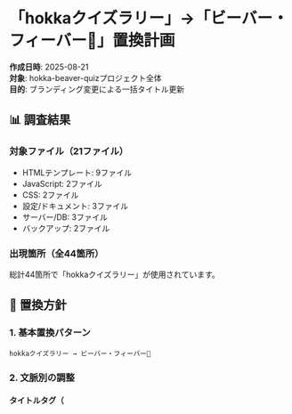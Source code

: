 # 「hokkaクイズラリー」→「ビーバー・フィーバー🎉」置換計画

**作成日時**: 2025-08-21  
**対象**: hokka-beaver-quizプロジェクト全体  
**目的**: ブランディング変更による一括タイトル更新

## 📊 調査結果

### 対象ファイル（21ファイル）
- HTMLテンプレート: 9ファイル  
- JavaScript: 2ファイル  
- CSS: 2ファイル  
- 設定/ドキュメント: 3ファイル  
- サーバー/DB: 3ファイル  
- バックアップ: 2ファイル

### 出現箇所（全44箇所）
総計44箇所で「hokkaクイズラリー」が使用されています。

## 🎯 置換方針

### 1. 基本置換パターン
```
hokkaクイズラリー → ビーバー・フィーバー🎉
```

### 2. 文脈別の調整

#### タイトルタグ（<title>）
```html
変更前: <title>🦫 hokkaクイズラリー - ページ名</title>
変更後: <title>🦫 ビーバー・フィーバー🎉 - ページ名</title>
```

#### ヘッダーロゴ部分
```html
変更前: hokkaクイズラリー
変更後: ビーバー・フィーバー🎉
```

#### フッター著作権表示
```html
変更前: <p>&copy; 2025 金沢学院大学附属中学校２年１組 - hokkaクイズラリー</p>
変更後: <p>&copy; 2025 金沢学院大学附属中学校２年１組 - ビーバー・フィーバー🎉</p>
```

#### 説明文内
```html
変更前: hokkaクイズラリーの参加者ランキングです！
変更後: ビーバー・フィーバー🎉の参加者ランキングです！
```

#### コメント内
```javascript
変更前: /* hokkaクイズラリー - 管理画面専用JavaScript */
変更後: /* ビーバー・フィーバー🎉 - 管理画面専用JavaScript */
```

## ⚠️ 特別な注意事項

### 1. 文字数増加の影響
- 「hokkaクイズラリー」（10文字）
- 「ビーバー・フィーバー🎉」（12文字+絵文字）
- **UIレイアウトへの影響を要確認**

### 2. 絵文字の扱い
- HTMLでは問題なし
- JSコメント内でも問題なし
- package.jsonも対応可能

### 3. 特殊ケース
- README.mdの見出し
- package.jsonのdescription
- コンソールログメッセージ

## 📝 置換対象ファイルリスト

### 優先度：高（ユーザー表示）
1. templates/index.html (4箇所)
2. templates/quiz.html (3箇所)
3. templates/result.html (3箇所)
4. templates/mypage.html (3箇所)
5. templates/ranking.html (4箇所)
6. templates/survey.html (3箇所)
7. templates/review.html (3箇所)
8. templates/admin.html (3箇所)
9. templates/register.html (3箇所)

### 優先度：中（システム内部）
10. public/js/app.js (2箇所)
11. public/js/admin.js (1箇所)
12. public/css/style.css (1箇所)
13. public/css/admin.css (1箇所)

### 優先度：低（サーバー/設定）
14. enhanced_server.js (2箇所)
15. database.js (1箇所)
16. utils.js (1箇所)
17. package.json (1箇所)
18. README.md (1箇所)

### バックアップ（スキップ推奨）
19. admin.js.phase1.5-backup (1箇所)
20. backup/phase1_admin_fix_20250818_093339/admin_original.html (3箇所)
21. backup/phase2_auto_redirect_20250818_094849/admin_before_phase2.html (3箇所)

## 🚀 実行計画

### Phase 1: バックアップ作成
```bash
tar -czf hokka_title_backup_$(date +%Y%m%d_%H%M%S).tar.gz templates/ public/ *.js *.json
```

### Phase 2: 一括置換実行
HTMLテンプレート、JS、CSS、設定ファイルを順次更新

### Phase 3: 動作確認
- ローカルでの表示確認
- レイアウト崩れチェック
- 機能動作確認

### Phase 4: デプロイ
GitHub経由でEC2へ自動デプロイ

## ✅ 期待される効果
- より楽しく親しみやすいブランディング
- 「フィーバー」による盛り上がり感の演出
- 絵文字による視覚的アピール向上